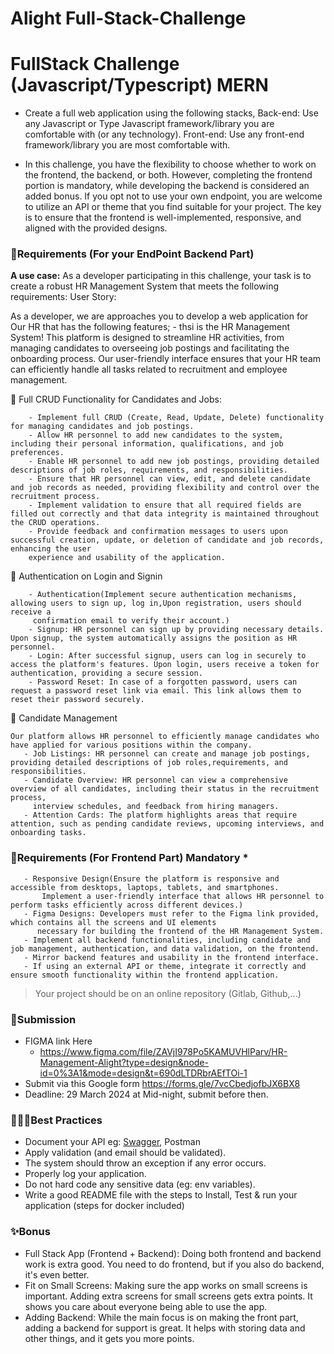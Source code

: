 # Alight Full-Stack-Challenge


# FullStack Challenge (Javascript/Typescript) MERN

* Create a full web application using the following stacks,
  Back-end: Use any Javascript or Type Javascript framework/library you are comfortable with (or any technology).
  Front-end: Use any front-end framework/library you are most comfortable with.

* In this challenge, you have the flexibility to choose whether to work on the frontend, the backend, or both.
  However, completing the frontend portion is mandatory, while developing the backend is considered an added bonus.
  If you opt not to use your own endpoint, you are welcome to utilize an API or theme that you find suitable for your project.
  The key is to ensure that the frontend is well-implemented, responsive, and aligned with the provided designs. 

### 🔖Requirements (For your EndPoint Backend Part)

**A use case:** As a developer participating in this challenge, your task is to create a robust HR Management System that meets the following requirements:
User Story:

As a developer, we are approaches you to develop a web application for Our HR that has the following features;
       - thsi is the HR Management System! This platform is designed to streamline HR activities, from managing candidates to overseeing job postings and facilitating the onboarding 
        process. Our user-friendly interface ensures that your HR team can efficiently handle all tasks related to recruitment and employee management.

    
   📝 Full CRUD Functionality for Candidates and Jobs:

        - Implement full CRUD (Create, Read, Update, Delete) functionality for managing candidates and job postings.
        - Allow HR personnel to add new candidates to the system, including their personal information, qualifications, and job preferences.
        - Enable HR personnel to add new job postings, providing detailed descriptions of job roles, requirements, and responsibilities.
        - Ensure that HR personnel can view, edit, and delete candidate and job records as needed, providing flexibility and control over the recruitment process.
        - Implement validation to ensure that all required fields are filled out correctly and that data integrity is maintained throughout the CRUD operations.
        - Provide feedback and confirmation messages to users upon successful creation, update, or deletion of candidate and job records, enhancing the user
        experience and usability of the application.

   🔐 Authentication on Login and Signin

        - Authentication(Implement secure authentication mechanisms, allowing users to sign up, log in,Upon registration, users should receive a 
         confirmation email to verify their account.)
        - Signup: HR personnel can sign up by providing necessary details. Upon signup, the system automatically assigns the position as HR personnel.
        - Login: After successful signup, users can log in securely to access the platform's features. Upon login, users receive a token for authentication, providing a secure session.
        - Password Reset: In case of a forgotten password, users can request a password reset link via email. This link allows them to reset their password securely. 

   📝 Candidate Management

    Our platform allows HR personnel to efficiently manage candidates who have applied for various positions within the company.
       - Job Listings: HR personnel can create and manage job postings, providing detailed descriptions of job roles,requirements, and responsibilities.
       - Candidate Overview: HR personnel can view a comprehensive overview of all candidates, including their status in the recruitment process, 
         interview schedules, and feedback from hiring managers.
       - Attention Cards: The platform highlights areas that require attention, such as pending candidate reviews, upcoming interviews, and onboarding tasks.

### 🔖Requirements (For Frontend Part) Mandatory *

       - Responsive Design(Ensure the platform is responsive and accessible from desktops, laptops, tablets, and smartphones.
           Implement a user-friendly interface that allows HR personnel to perform tasks efficiently across different devices.)
       - Figma Designs: Developers must refer to the Figma link provided, which contains all the screens and UI elements
          necessary for building the frontend of the HR Management System.
       - Implement all backend functionalities, including candidate and job management, authentication, and data validation, on the frontend.
       - Mirror backend features and usability in the frontend interface.
       - If using an external API or theme, integrate it correctly and ensure smooth functionality within the frontend application.

>Your project should be on an online repository (Gitlab, Github,...)


### 📝Submission
- FIGMA link Here 
   - https://www.figma.com/file/ZAVjI978Po5KAMUVHlParv/HR-Management-Alight?type=design&node-id=0%3A1&mode=design&t=690dLTDRbrAEfTOi-1
- Submit via this Google form https://forms.gle/7vcCbedjofbJX6BX8
- Deadline: 29 March 2024 at Mid-night, submit before then.

### 👷🏽‍♀️Best Practices

- Document your API eg: [Swagger](https://swagger.io/), Postman
- Apply validation (and email should be validated).
- The system should throw an exception if any error occurs.
- Properly log your application.
- Do not hard code any sensitive data (eg: env variables).
- Write a good README file with the steps to Install, Test & run your application (steps for docker included)


### ✨Bonus
- Full Stack App (Frontend + Backend): Doing both frontend and backend work is extra good. You need to do frontend, but if you also do backend, it's even better.
- Fit on Small Screens: Making sure the app works on small screens is important. Adding extra screens for small screens gets extra points. It shows you care about everyone being able     to use the app.
- Adding Backend: While the main focus is on making the front part, adding a backend for support is great. It helps with storing data and other things, and it gets you more points.




